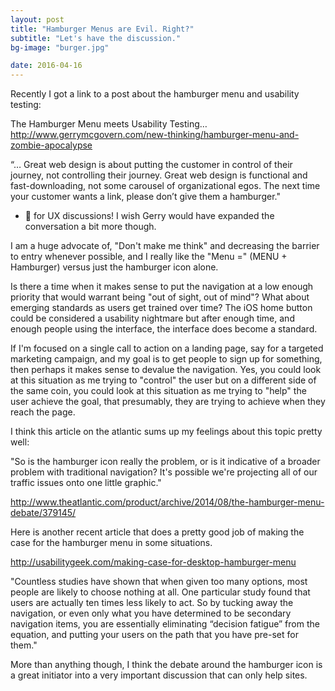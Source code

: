 ```yaml
---
layout: post
title: "Hamburger Menus are Evil. Right?"
subtitle: "Let's have the discussion."
bg-image: "burger.jpg"

date: 2016-04-16
---
```


Recently I got a link to a post about the hamburger menu and usability testing: 

The Hamburger Menu meets Usability Testing…  http://www.gerrymcgovern.com/new-thinking/hamburger-menu-and-zombie-apocalypse
 
“… Great web design is about putting the customer in control of their journey, not controlling their journey. Great web design is functional and fast-downloading, not some carousel of organizational egos. The next time your customer wants a link, please don’t give them a hamburger."

+ :100: for UX discussions! I wish Gerry would have expanded the conversation a bit more though.

I am a huge advocate of, "Don't make me think" and decreasing the barrier to entry whenever possible, and I really like the "Menu =" (MENU + Hamburger) versus just the hamburger icon alone.

Is there a time when it makes sense to put the navigation at a low enough priority that would warrant being "out of sight, out of mind"? What about emerging standards as users get trained over time? The iOS home button could be considered a usability nightmare but after enough time, and enough people using the interface, the interface does become a standard.

If I'm focused on a single call to action on a landing page, say for a targeted marketing campaign,  and my goal is to get people to sign up for something, then perhaps it makes sense to devalue the navigation. Yes, you could look at this situation as me trying to "control" the user but on a different side of the same coin, you could look at this situation as me trying to "help" the user achieve the goal, that presumably, they are trying to achieve when they reach the page.

I think this article on the atlantic sums up my feelings about this topic pretty well:

"So is the hamburger icon really the problem, or is it indicative of a broader problem with traditional navigation? It's possible we're projecting all of our traffic issues onto one little graphic."

http://www.theatlantic.com/product/archive/2014/08/the-hamburger-menu-debate/379145/

Here is another recent article that does a pretty good job of making the case for the hamburger menu in some situations.

http://usabilitygeek.com/making-case-for-desktop-hamburger-menu

"Countless studies have shown that when given too many options, most people are likely to choose nothing at all. One particular study found that users are actually ten times less likely to act. So by tucking away the navigation, or even only what you have determined to be secondary navigation items, you are essentially eliminating “decision fatigue” from the equation, and putting your users on the path that you have pre-set for them."

More than anything though, I think the debate around the hamburger icon is a great initiator into a very important discussion that can only help sites.